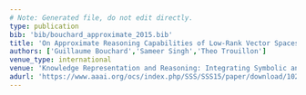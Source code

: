 ```yaml
---
# Note: Generated file, do not edit directly.
type: publication
bib: 'bib/bouchard_approximate_2015.bib'
title: 'On Approximate Reasoning Capabilities of Low-Rank Vector Spaces'
authors: ['Guillaume Bouchard','Sameer Singh','Theo Trouillon']
venue_type: international
venue: 'Knowledge Representation and Reasoning: Integrating Symbolic and Neural Approaches, AAAI Spring Symposium Series'
adurl: 'https://www.aaai.org/ocs/index.php/SSS/SSS15/paper/download/10257/10026'
---
```

